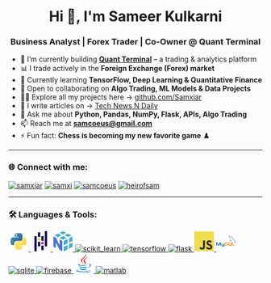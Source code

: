 <h1 align="center">Hi 👋, I'm Sameer Kulkarni</h1>
<h3 align="center">Business Analyst | Forex Trader | Co-Owner @ Quant Terminal</h3>

- 🔭 I’m currently building **[Quant Terminal](https://github.com/Nirav003/Quant-Terminal)** – a trading & analytics platform  
- 📊 I trade actively in the **Foreign Exchange (Forex) market**  
- 🌱 Currently learning **TensorFlow, Deep Learning & Quantitative Finance**  
- 👯 Open to collaborating on **Algo Trading, ML Models & Data Projects**  
- 👨‍💻 Explore all my projects here → [github.com/Samxiar](https://github.com/Samxiar)  
- 📝 I write articles on → [Tech News N Daily](https://technewsndaily.blogspot.com/)  
- 💬 Ask me about **Python, Pandas, NumPy, Flask, APIs, Algo Trading**  
- 📫 Reach me at **samcoeus@gmail.com**  
- ⚡ Fun fact: **Chess is becoming my new favorite game** ♟️  

---

<h3 align="left">🌐 Connect with me:</h3>
<p align="left">
<a href="https://dev.to/samxiar" target="blank"><img align="center" src="https://raw.githubusercontent.com/rahuldkjain/github-profile-readme-generator/master/src/images/icons/Social/devto.svg" alt="samxiar" height="30" width="40" /></a>
<a href="https://linkedin.com/in/samxi" target="blank"><img align="center" src="https://raw.githubusercontent.com/rahuldkjain/github-profile-readme-generator/master/src/images/icons/Social/linked-in-alt.svg" alt="samxi" height="30" width="40" /></a>
<a href="https://kaggle.com/samcoeus" target="blank"><img align="center" src="https://raw.githubusercontent.com/rahuldkjain/github-profile-readme-generator/master/src/images/icons/Social/kaggle.svg" alt="samcoeus" height="30" width="40" /></a>
<a href="https://instagram.com/heirofsam" target="blank"><img align="center" src="https://raw.githubusercontent.com/rahuldkjain/github-profile-readme-generator/master/src/images/icons/Social/instagram.svg" alt="heirofsam" height="30" width="40" /></a>
</p>

---

<h3 align="left">🛠️ Languages & Tools:</h3>
<p align="left"> 
<a href="https://www.python.org" target="_blank" rel="noreferrer"> <img src="https://raw.githubusercontent.com/devicons/devicon/master/icons/python/python-original.svg" alt="python" width="40" height="40"/> </a>
<a href="https://pandas.pydata.org/" target="_blank" rel="noreferrer"> <img src="https://raw.githubusercontent.com/devicons/devicon/2ae2a900d2f041da66e950e4d48052658d850630/icons/pandas/pandas-original.svg" alt="pandas" width="40" height="40"/> </a>
<a href="https://numpy.org/" target="_blank" rel="noreferrer"> <img src="https://raw.githubusercontent.com/devicons/devicon/master/icons/numpy/numpy-original.svg" alt="numpy" width="40" height="40"/> </a>
<a href="https://scikit-learn.org/" target="_blank" rel="noreferrer"> <img src="https://upload.wikimedia.org/wikipedia/commons/0/05/Scikit_learn_logo_small.svg" alt="scikit_learn" width="40" height="40"/> </a>
<a href="https://www.tensorflow.org" target="_blank" rel="noreferrer"> <img src="https://www.vectorlogo.zone/logos/tensorflow/tensorflow-icon.svg" alt="tensorflow" width="40" height="40"/> </a>
<a href="https://flask.palletsprojects.com/" target="_blank" rel="noreferrer"> <img src="https://www.vectorlogo.zone/logos/pocoo_flask/pocoo_flask-icon.svg" alt="flask" width="40" height="40"/> </a>
<a href="https://developer.mozilla.org/en-US/docs/Web/JavaScript" target="_blank" rel="noreferrer"> <img src="https://raw.githubusercontent.com/devicons/devicon/master/icons/javascript/javascript-original.svg" alt="javascript" width="40" height="40"/> </a>
<a href="https://www.mysql.com/" target="_blank" rel="noreferrer"> <img src="https://raw.githubusercontent.com/devicons/devicon/master/icons/mysql/mysql-original-wordmark.svg" alt="mysql" width="40" height="40"/> </a>
<a href="https://www.sqlite.org/" target="_blank" rel="noreferrer"> <img src="https://www.vectorlogo.zone/logos/sqlite/sqlite-icon.svg" alt="sqlite" width="40" height="40"/> </a>
<a href="https://firebase.google.com/" target="_blank" rel="noreferrer"> <img src="https://www.vectorlogo.zone/logos/firebase/firebase-icon.svg" alt="firebase" width="40" height="40"/> </a>
<a href="https://www.java.com" target="_blank" rel="noreferrer"> <img src="https://raw.githubusercontent.com/devicons/devicon/master/icons/java/java-original.svg" alt="java" width="40" height="40"/> </a>
<a href="https://www.mathworks.com/" target="_blank" rel="noreferrer"> <img src="https://upload.wikimedia.org/wikipedia/commons/2/21/Matlab_Logo.png" alt="matlab" width="40" height="40"/> </a>
</p>
